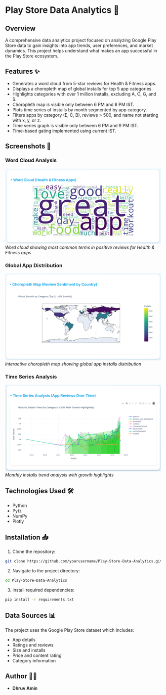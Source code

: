 # Play Store Data Analytics 📱

## Overview
A comprehensive data analytics project focused on analyzing Google Play Store data to gain insights into app trends, user preferences, and market dynamics. This project helps understand what makes an app successful in the Play Store ecosystem.

## Features ✨
- Generates a word cloud from 5-star reviews for Health & Fitness apps.
- Displays a choropleth map of global installs for top 5 app categories.
- Highlights categories with over 1 million installs, excluding A, C, G, and S.
- Choropleth map is visible only between 6 PM and 8 PM IST.
- Plots time series of installs by month segmented by app category.
- Filters apps by category (E, C, B), reviews > 500, and name not starting with x, y, or z.
- Time series graph is visible only between 6 PM and 9 PM IST.
- Time-based gating implemented using current IST.

## Screenshots 📸

### Word Cloud Analysis
![Word Cloud Analysis](Main%20task/images/wordcloud.png)
*Word cloud showing most common terms in positive reviews for Health & Fitness apps*

### Global App Distribution
![Choropleth Map](Main%20task/images/choropleth.png)
*Interactive choropleth map showing global app installs distribution*

### Time Series Analysis
![Time Series Analysis](Main%20task/images/timeseries.png)
*Monthly installs trend analysis with growth highlights*

## Technologies Used 🛠
- Python
- Pytz
- NumPy
- Plotly

## Installation 📥
1. Clone the repository:
```bash
git clone https://github.com/yourusername/Play-Store-Data-Analytics.git
```

2. Navigate to the project directory:
```bash
cd Play-Store-Data-Analytics
```

3. Install required dependencies:
```bash
pip install -r requirements.txt
```

## Data Sources 📊
The project uses the Google Play Store dataset which includes:
- App details
- Ratings and reviews
- Size and installs
- Price and content rating
- Category information


## Author 👨‍💻
- **Dhruv Amin**
